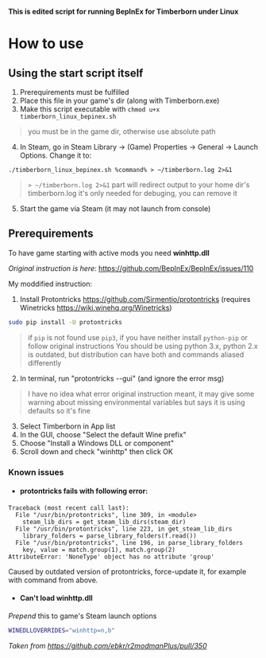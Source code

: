 **This is edited script for running BepInEx for Timberborn under Linux**

# How to use
## Using the start script itself
1. Prerequirements must be fulfilled
2. Place this file in your game's dir (along with Timberborn.exe)
3. Make this script executable with ```chmod u+x timberborn_linux_bepinex.sh```
>  you must be in the game dir, otherwise use absolute path
4. In Steam, go in Steam Library -> (Game) Properties -> General -> Launch Options. Change it to:
```
./timberborn_linux_bepinex.sh %command% > ~/timberborn.log 2>&1
```
>   `> ~/timberborn.log 2>&1` part will redirect output to your home dir's timberborn.log
 it's only needed for debuging, you can remove it

5. Start the game via Steam (it may not launch from console)

## Prerequirements
To have game starting with active mods you need **winhttp.dll**

*Original instruction is here*: https://github.com/BepInEx/BepInEx/issues/110

My moddified instruction:

1. Install Protontricks https://github.com/Sirmentio/protontricks (requires Winetricks https://wiki.winehq.org/Winetricks)

```sh
sudo pip install -U protontricks
```
> if `pip` is not found use `pip3`, if you have neither install `python-pip` or follow original instructions
> You should be using python 3.x, python 2.x is outdated, but distribution can have both and commands aliased differently
2. In terminal, run "protontricks  --gui" (and ignore the error msg)
> I have no idea what error original instruction meant, it may give some warning about missing environmental variables but says it is using defaults so it's fine
3. Select Timberborn in App list
4. In the GUI, choose "Select the default Wine prefix"
5. Choose "Install a Windows DLL or component"
6. Scroll down and check "winhttp" then click OK

### Known issues
- #### protontricks fails with following error:
```pycon
Traceback (most recent call last):
  File "/usr/bin/protontricks", line 309, in <module>
    steam_lib_dirs = get_steam_lib_dirs(steam_dir)
  File "/usr/bin/protontricks", line 223, in get_steam_lib_dirs
    library_folders = parse_library_folders(f.read())
  File "/usr/bin/protontricks", line 196, in parse_library_folders
    key, value = match.group(1), match.group(2)
AttributeError: 'NoneType' object has no attribute 'group'
```
Caused by outdated version of protontricks, force-update it, for example with command from above.

- #### Can't load **winhttp.dll**
_Prepend_ this to game's Steam launch options
```sh
WINEDLLOVERRIDES="winhttp=n,b"
```
*Taken from https://github.com/ebkr/r2modmanPlus/pull/350*

